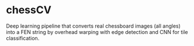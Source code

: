 # chessCV
Deep learning pipeline that converts real chessboard images (all angles) into a FEN string by overhead warping with edge detection and CNN for tile classification.
